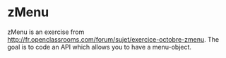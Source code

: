 zMenu
=====

zMenu is an exercise from http://fr.openclassrooms.com/forum/sujet/exercice-octobre-zmenu. The goal is to code an API which allows you to have a menu-object.
